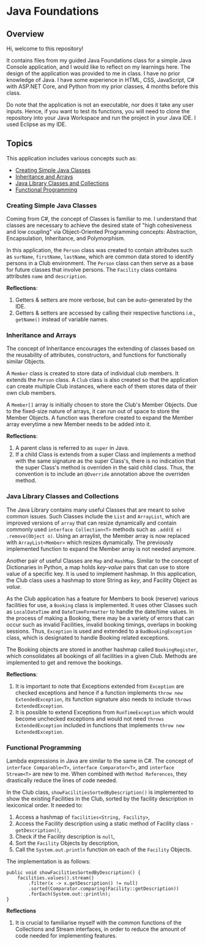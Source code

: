 # Java Foundations

## Overview

Hi, welcome to this repository!

It contains files from my guided Java Foundations class for a simple Java Console application, and I would like to reflect on my learnings here. The design of the application was provided to me in class. I have no prior knowledge of Java. I have some experience in HTML, CSS, JavaScript, C# with ASP.NET Core, and Python from my prior classes, 4 months before this class.

Do note that the application is not an executable, nor does it take any user inputs. Hence, if you want to test its functions, you will need to clone the repository into your Java Workspace and run the project in your Java IDE. I used Eclipse as my IDE.

## Topics

This application includes various concepts such as:
* [Creating Simple Java Classes](https://github.com/zephyrdark/gdipsa-sa4105-clubApplication?tab=readme-ov-file#creating-simple-java-classes)
* [Inheritance and Arrays](https://github.com/zephyrdark/gdipsa-sa4105-clubApplication?tab=readme-ov-file#inheritance-and-arrays)
* [Java Library Classes and Collections](https://github.com/zephyrdark/gdipsa-sa4105-clubApplication?tab=readme-ov-file#java-library-classes-and-collections)
* [Functional Programming](https://github.com/zephyrdark/gdipsa-sa4105-clubApplication?tab=readme-ov-file#functional-programming)

### Creating Simple Java Classes

Coming from C#, the concept of Classes is familiar to me. I understand that classes are necessary to achieve the desired state of "high cohesiveness and low coupling" via Object-Oriented Programming concepts: Abstraction, Encapsulation, Inheritance, and Polymorphism.

In this application, the `Person` class was created to contain attributes such as `surName`, `firstName`, `lastName`, which are common data stored to identify persons in a Club environment. The `Person` class can then serve as a base for future classes that involve persons. The `Facility` class contains attributes `name` and `description`.

**Reflections**:
1. Getters & setters are more verbose, but can be auto-generated by the IDE.
2. Getters & setters are accessed by calling their respective functions i.e., `getName()` instead of variable names.

### Inheritance and Arrays

The concept of Inheritance encourages the extending of classes based on the reusability of attributes, constructors, and functions for functionally similar Objects.

A `Member` class is created to store data of individual club members. It extends the `Person` class. A `Club` class is also created so that the application can create multiple Club instances, where each of them stores data of their own club members.

A `Member[]` array is initially chosen to store the Club's Member Objects. Due to the fixed-size nature of arrays, it can run out of space to store the Member Objects. A function was therefore created to expand the Member array everytime a new Member needs to be added into it.

**Reflections**:
1. A parent class is referred to as `super` in Java.
2. If a child Class is extends from a super Class and implements a method with the same signature as the super Class's, there is no indication that the super Class's method is overriden in the said child class. Thus, the convention is to include an `@Override` annotation above the overriden method.

### Java Library Classes and Collections

The Java Library contains many useful Classes that are meant to solve common issues. Such Classes include the `List` and `ArrayList`, which are improved versions of `array` that can resize dynamically and contain commonly used `interface Collection<T>` methods such as `.add(E e)` `.remove(Object o)`. Using an arraylist, the Member array is now replaced with `ArrayList<Member>` which resizes dynamically. The previously implemented function to expand the Member array is not needed anymore.

Another pair of useful Classes are `Map` and `HashMap`. Similar to the concept of Dictionaries in Python, a map  holds *key-value* pairs that can use to store value of a specific key. It is used to implement hashmap. In this application, the Club class uses a hashmap to store String as *key*, and Facility Object as *value*.

As the Club application has a feature for Members to book (reserve) various facilities for use, a `Booking` class is implemented. It uses other Classes such as `LocalDateTime` and `DateTimeFormatter` to handle the date/time values. In the process of making a Booking, there may be a variety of errors that can occur such as invalid Facilities, invalid booking timings, overlaps in booking sessions. Thus, `Exception` is used and extended to a `BadBookingException` class, which is designated to handle Booking related exceptions.

The Booking objects are stored in another hashmap called `BookingRegister`, which consolidates all bookings of all facilities in a given Club. Methods are implemented to get and remove the bookings.

**Reflections**:
1. It is important to note that Exceptions extended from `Exception` are checked exceptions and hence if a function implements `throw new ExtendedException`, its function signature also needs to include `throws ExtendedException`.
2. It is possible to extend Exceptions from `RunTimeException` which would become unchecked exceptions and would not need `throws ExtendedException` included in functions that implements `throw new ExtendedException`.

### Functional Programming

Lambda expressions in Java are similar to the same in C#. The concept of `interface Comparable<T>`, `interface Comparator<T>`, and `interface Stream<T>` are new to me. When combined with `Method References`, they drastically reduce the lines of code needed.

In the Club class, `showFacilitiesSortedByDescription()` is implemented to show the existing Facilities in the Club, sorted by the facility description in lexiconical order. It needed to:
1. Access a hashmap of `facilities<String, Facility>`, 
2. Access the Facility description using a static method of Facility class - `getDescription()`,
3. Check if the Facility description is `null`,
4. Sort the `Facility` Objects by description,
5. Call the `System.out.println` function on each of the `Facility` Objects.

The implementation is as follows:

```
public void showFacilitiesSortedByDescription() {
    facilities.values().stream()
        .filter(x -> x.getDescription() != null)
        .sorted(Comparator.comparing(Facility::getDescription))
        .forEach(System.out::println);
}
```

**Reflections**
1. It is crucial to familiarise myself with the common functions of the Collections and Stream interfaces, in order to reduce the amount of code needed for implementing features.